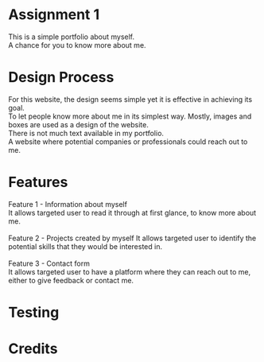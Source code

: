 # Assignment 1
This is a simple portfolio about myself.<br />
A chance for you to know more about me.

# Design Process
For this website, the design seems simple yet it is effective in achieving its goal.<br />
To let people know more about me in its simplest way. Mostly, images and boxes are used as a design of the website.<br />
There is not much text available in my portfolio.<br />
A website where potential companies or professionals could reach out to me.

# Features
Feature 1 - Information about myself<br />
It allows targeted user to read it through at first glance, to know more about me.<br /><br />
Feature 2 - Projects created by myself
It allows targeted user to identify the potential skills that they would be interested in.<br /><br />
Feature 3 - Contact form<br />
It allows targeted user to have a platform where they can reach out to me, either to give feedback or contact me.

# Testing

# Credits
